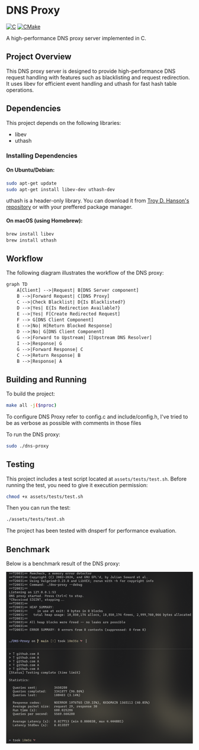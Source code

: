 # DNS Proxy

<a href="#"><img alt="C" src = "https://img.shields.io/badge/C-black.svg?style=for-the-badge&logo=c&logoColor=white"></a>
<a href="#"><img alt="CMake" src="https://img.shields.io/badge/Make-black?style=for-the-badge&logo=gnu&logoColor=white"></a>

A high-performance DNS proxy server implemented in C.
## Project Overview

This DNS proxy server is designed to provide high-performance DNS request handling with features such as blacklisting and request redirection. It uses libev for efficient event handling and uthash for fast hash table operations.

## Dependencies

This project depends on the following libraries:

- libev
- uthash

### Installing Dependencies

#### On Ubuntu/Debian:

```sh
sudo apt-get update
sudo apt-get install libev-dev uthash-dev
```

uthash is a header-only library. 
You can download it from [Troy D. Hanson's repository](https://github.com/troydhanson/uthash) or with your preffered package manager.

#### On macOS (using Homebrew):

```bash
brew install libev
brew install uthash
```

## Workflow

The following diagram illustrates the workflow of the DNS proxy:

```mermaid
graph TD
    A[Client] -->|Request| B[DNS Server component]
    B -->|Forward Request| C[DNS Proxy]
    C -->|Check Blacklist| D{Is Blacklisted?}
    D -->|Yes| E{Is Redirection Available?}
    E -->|Yes| F[Create Redirected Request]
    F --> G[DNS Client Component]
    E -->|No| H[Return Blocked Response]
    D -->|No| G[DNS Client Component]
    G -->|Forward to Upstream| I[Upstream DNS Resolver]
    I -->|Response| G
    G -->|Forward Response| C
    C -->|Return Response| B
    B -->|Response| A
```

## Building and Running

To build the project:

```sh
make all -j($nproc)
```

To configure DNS Proxy refer to config.c and include/config.h, I've tried to be as verbose as possible with comments in those files

To run the DNS proxy:

```sh
sudo ./dns-proxy
```

## Testing

This project includes a test script located at `assets/tests/test.sh`. Before running the test, you need to give it execution permission:

```sh
chmod +x assets/tests/test.sh
```

Then you can run the test:

```sh
./assets/tests/test.sh
```

The project has been tested with dnsperf for performance evaluation.

## Benchmark

Below is a benchmark result of the DNS proxy:

![Benchmark Results](assets/benchmark/test.png)
